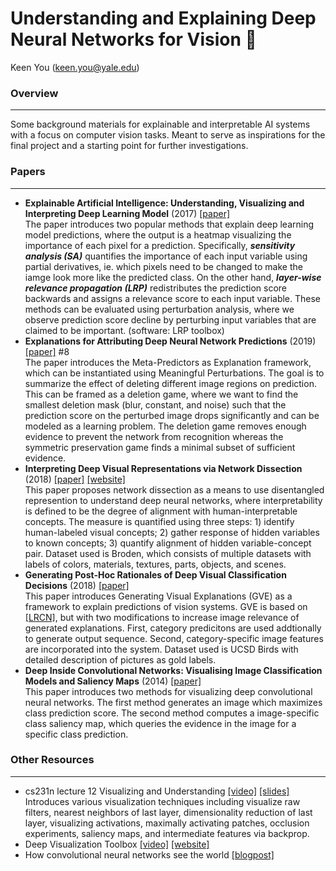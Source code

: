 # Understanding and Explaining Deep Neural Networks for Vision 👀
Keen You (keen.you@yale.edu)
### Overview
***
Some background materials for explainable and interpretable AI systems with a focus on computer vision tasks. Meant to serve as inspirations for the final project and a starting point for further investigations.

### Papers
***
- **Explainable Artificial Intelligence: Understanding, Visualizing and Interpreting Deep Learning Model** (2017) [[paper]](https://arxiv.org/pdf/1708.08296.pdf)  
The paper introduces two popular methods that explain deep learning model predictions, where the output is a heatmap visualizing the importance of each pixel for a prediction. Specifically, ***sensitivity analysis  (SA)*** quantifies the importance of each input variable using partial derivatives, ie. which pixels need to be changed to make the iamge look more like the predicted class. On the other hand, ***layer-wise relevance propagation (LRP)*** redistributes the prediction score backwards and assigns a relevance score to each input variable. These methods can be evaluated using perturbation analysis, where we observe prediction score decline by perturbing input variables that are claimed to be important. (software: LRP toolbox)
- **Explanations for Attributing Deep Neural Network Predictions** (2019) [[paper]](https://doi.org/10.1007/978-3-030-28954-6_8) #8  
The paper introduces the Meta-Predictors as Explanation framework, which can be instantiated using Meaningful Perturbations. The goal is to summarize the effect of deleting different image regions on prediction. This can be framed as a deletion game, where we want to find the smallest deletion mask (blur, constant, and noise) such that the prediction score on the perturbed image drops significantly and can be modeled as a learning problem. The deletion game removes enough evidence to prevent the network from recognition whereas the symmetric preservation game finds a minimal subset of sufficient evidence. 
- **Interpreting Deep Visual Representations via Network Dissection** (2018) [[paper]](https://arxiv.org/pdf/1711.05611.pdf) [[website]](http://netdissect.csail.mit.edu)  
This paper proposes network dissection as a means to use disentangled represention to understand deep neural networks, where interpretability is defined to be the degree of alignment with human-interpretable concepts. The measure is quantified using three steps: 1) identify human-labeled visual concepts; 2) gather response of hidden variables to known concepts; 3) quantify alignment of hidden variable-concept pair. Dataset used is Broden, which consists of multiple datasets with labels of colors, materials, textures, parts, objects, and scenes.
- **Generating Post-Hoc Rationales of Deep Visual Classification Decisions** (2018)  [[paper]](https://link.springer.com/chapter/10.1007/978-3-319-98131-4_6)  
This paper introduces Generating Visual Explanations (GVE) as a framework to explain predictions of vision systems. GVE is based on [[LRCN]](https://arxiv.org/pdf/1411.4389.pdf), but with two modifications to increase image relevance of generated explanations. First, category predicitons are used addtionally to generate output sequence. Second, category-specific image features are incorporated into the system. Dataset used is UCSD Birds with detailed description of pictures as gold labels.
- **Deep Inside Convolutional Networks: Visualising Image Classification Models and Saliency Maps** (2014) [[paper]](https://arxiv.org/pdf/1312.6034.pdf)  
This paper introduces two methods for visualizing deep convolutional neural networks. The first method generates an image which maximizes class prediction score. The second method computes a image-specific class saliency map, which queries the evidence in the image for a specific class prediction.

### Other Resources
***  
- cs231n lecture 12 Visualizing and Understanding [[video]](https://www.youtube.com/watch?v=6wcs6szJWMY) [[slides]](http://cs231n.stanford.edu/slides/2017/cs231n_2017_lecture12.pdf)
Introduces various visualization techniques including visualize raw filters, nearest neighbors of last layer, dimensionality reduction of last layer, visualizing activations, maximally activating patches, occlusion experiments, saliency maps, and intermediate features via backprop.
- Deep Visualization Toolbox [[video]](https://www.youtube.com/watch?v=AgkfIQ4IGaM) [[website]](https://yosinski.com/deepvis)
- How convolutional neural networks see the world [[blogpost]](https://blog.keras.io/how-convolutional-neural-networks-see-the-world.html)
